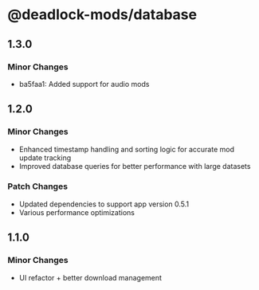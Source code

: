 # @deadlock-mods/database

## 1.3.0

### Minor Changes

- ba5faa1: Added support for audio mods

## 1.2.0

### Minor Changes

- Enhanced timestamp handling and sorting logic for accurate mod update tracking
- Improved database queries for better performance with large datasets

### Patch Changes

- Updated dependencies to support app version 0.5.1
- Various performance optimizations

## 1.1.0

### Minor Changes

- UI refactor + better download management
